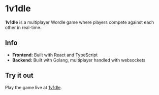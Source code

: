 # 1v1dle

**1v1dle** is a multiplayer Wordle game where players compete against each other in real-time.

## Info
- **Frontend:** Built with React and TypeScript
- **Backend:** Built with Golang, multiplayer handled with websockets

## Try it out
Play the game live at [1v1dle](https://onev1dle-3xeo.onrender.com/).